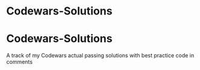 # Codewars-Solutions
# Codewars-Solutions
A track of my Codewars actual passing solutions with best practice code in comments 